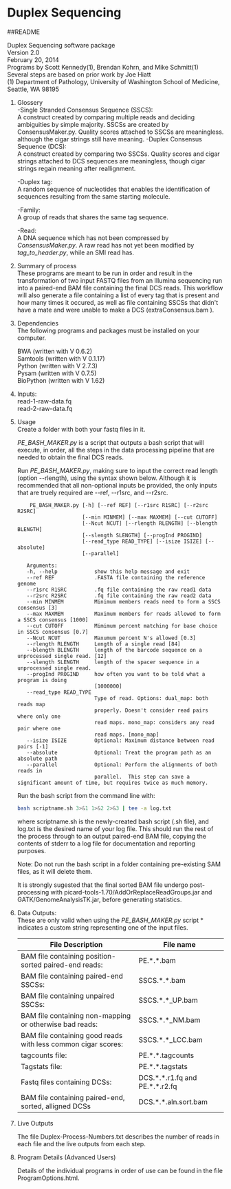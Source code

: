 Duplex Sequencing
=================
##README

Duplex Sequencing software package  
Version 2.0  
February 20, 2014  
Programs by Scott Kennedy(1), Brendan Kohrn, and Mike Schmitt(1)  
Several steps are based on prior work by Joe Hiatt  
(1) Department of Pathology, University of Washington School of Medicine, Seattle, WA 98195

1. Glossery  
    -Single Stranded Consensus Sequence (SSCS):  
        A construct created by comparing multiple reads and deciding ambiguities by simple majority.  SSCSs are created by ConsensusMaker.py.  Quality scores attached to SSCSs are meaningless. although the cigar strings still have meaning. 
    -Duplex Consensus Sequence (DCS):  
        A construct created by comparing two SSCSs.  Quality scores and cigar strings attached to DCS sequences are meaningless, though cigar strings regain meaning after reallignment.  
        
    -Duplex tag:  
        A random sequence of nucleotides that enables the identification of sequences resulting from the same starting molecule.  
        
    -Family:  
        A group of reads that shares the same tag sequence. 

    -Read:  
        A DNA sequence which has not been compressed by *ConsensusMaker.py*.  A raw read has not yet been modified by *tag_to_header.py*, while an SMI read has.  

     

2. Summary of process  
    These programs are meant to be run in order and result in the transformation of two input FASTQ files from an Illumina sequencing run into a paired-end BAM file containing the final DCS reads.  This workflow will also generate a file containing a list of every tag that is present and how many times it occured, as well as file containing SSCSs that didn't have a mate and were unable to make a DCS (extraConsensus.bam ).  

3. Dependencies  
    The following programs and packages must be installed on your computer.  

    BWA (written with V 0.6.2)  
    Samtools (written with V 0.1.17)  
    Python (written with V 2.7.3)  
    Pysam (written with V 0.7.5)  
    BioPython (written with V 1.62)  

4. Inputs:  
	read-1-raw-data.fq  
	read-2-raw-data.fq  
 
5. Usage  
    Create a folder with both your fastq files in it.

    *PE_BASH_MAKER.py* is a script that outputs a bash script that will execute, in order, all the steps in the data processing pipeline that are needed to obtain the final DCS reads.  

    Run *PE_BASH_MAKER.py*, making sure to input the correct read length (option --rlength), using the syntax shown below. Although it is recommended that all non-optional inputs be provided, the only inputs that are truely required are --ref, --r1src, and --r2src.  

           PE_BASH_MAKER.py [-h] [--ref REF] [--r1src R1SRC] [--r2src R2SRC]  
                            [--min MINMEM] [--max MAXMEM] [--cut CUTOFF]  
                            [--Ncut NCUT] [--rlength RLENGTH] [--blength BLENGTH]  
                            [--slength SLENGTH] [--progInd PROGIND]  
                            [--read_type READ_TYPE] [--isize ISIZE] [--absolute]  
                            [--parallel]  

          Arguments:  
          -h, --help            show this help message and exit  
          --ref REF             .FASTA file containing the reference genome  
          --r1src R1SRC         .fq file containing the raw read1 data  
          --r2src R2SRC         .fq file containing the raw read2 data  
          --min MINMEM          Minimum members reads need to form a SSCS consensus [3]  
          --max MAXMEM          Maximum members for reads allowed to form a SSCS consensus [1000]  
          --cut CUTOFF          Mimimum percent matching for base choice in SSCS consensus [0.7]  
          --Ncut NCUT           Maxumum percent N's allowed [0.3]  
          --rlength RLENGTH     Length of a single read [84]  
          --blength BLENGTH     length of the barcode sequence on a unprocessed single read. [12]  
          --slength SLENGTH     length of the spacer sequence in a unprocessed single read.  
          --progInd PROGIND     how often you want to be told what a program is doing  
                                [1000000]  
          --read_type READ_TYPE  
                                Type of read. Options: dual_map: both reads map  
                                properly. Doesn't consider read pairs where only one  
                                read maps. mono_map: considers any read pair where one  
                                read maps. [mono_map]  
          --isize ISIZE         Optional: Maximum distance between read pairs [-1]  
          --absolute            Optional: Treat the program path as an absolute path  
          --parallel            Optional: Perform the alignments of both reads in  
                                parallel.  This step can save a significant amount of time, but requires twice as much memory.  

    Run the bash script from the command line with:  

    ```bash
    bash scriptname.sh 3>&1 1>&2 2>&3 | tee -a log.txt   
    ```

    where scriptname.sh is the newly-created bash script (.sh file), and log.txt is the desired name of your log file.  This should run the rest of the process through to an output paired-end BAM file, copying the contents of stderr to a log file for documentation and reporting purposes.  

    Note: Do not run the bash script in a folder containing pre-existing SAM files, as it will delete them.  

    It is strongly sugested that the final sorted BAM file undergo post-processing with picard-tools-1.70/AddOrReplaceReadGroups.jar and GATK/GenomeAnalysisTK.jar, before generating statistics.  

7. Data Outputs:  
    These are only valid when using the *PE_BASH_MAKER.py* script
    \* indicates a custom string representing one of the input files.  
    
    File Description                                               | File name
    -------------------------------------------------------------- | ---------------------------------
    BAM file containing position-sorted paired-end reads:          | PE.\*.\*.bam
    BAM file containing paired-end SSCSs:                          | SSCS.\*.\*.bam
    BAM file containing unpaired SSCSs:                            | SSCS.\*.\*\_UP.bam
    BAM file containing non-mapping or otherwise bad reads:        | SSCS.\*.\*\_NM.bam
    BAM file containing good reads with less common cigar scores:  | SSCS.\*.\*\_LCC.bam
    tagcounts file:                                                | PE.\*.\*.tagcounts
    Tagstats file:                                                 | PE.\*.\*.tagstats
    Fastq files containing DCSs:                                   | DCS.\*.\*.r1.fq and PE.\*.\*.r2.fq
    BAM file containing paired-end, sorted, alligned DCSs          | DCS.\*.\*.aln.sort.bam  

8. Live Outputs  

    The file Duplex-Process-Numbers.txt describes the number of reads in each file and the live outputs from each step.    

9. Program Details (Advanced Users)
   
   Details of the individual programs in order of use can be found in the file ProgramOptions.html.  
